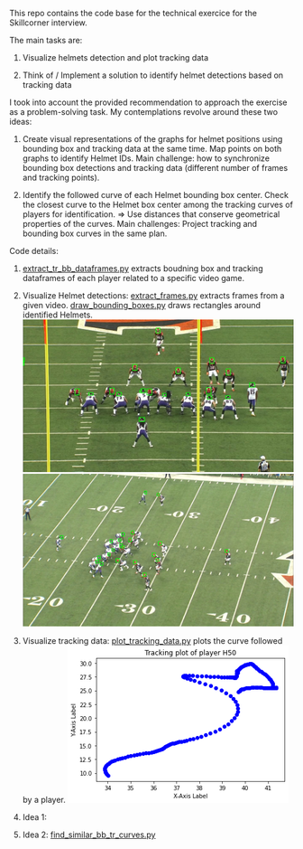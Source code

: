This repo contains the code base for the technical exercice for the Skillcorner interview.

The main tasks are:

1. Visualize helmets detection and plot tracking data

2. Think of / Implement a solution to identify helmet detections based on tracking data

I took into account the provided recommendation to approach the exercise as a problem-solving task.
My contemplations revolve around these two ideas:

1. Create visual representations of the graphs for helmet positions using bounding box and tracking data at the same time.
   Map points on both graphs to identify Helmet IDs.
   Main challenge: how to synchronize bounding box detections and tracking data (different number of frames and tracking points). 

2. Identify the followed curve of each Helmet bounding box center.
   Check the closest curve to the Helmet box center among the tracking curves of players for identification.
   => Use distances that conserve geometrical properties of the curves.
   Main challenges: Project tracking  and bounding box curves in the same plan.


Code details: 

1. [extract_tr_bb_dataframes.py](./extract_tr_bb_dataframes.py) extracts boudning box and tracking dataframes of each player 
   related to a specific video game.

2. Visualize Helmet detections:
   [extract_frames.py](./extract_frames.py) extracts frames from a given video.
   [draw_bounding_boxes.py](./draw_bounding_boxes.py) draws rectangles around identified Helmets.
   ![Local Image](data/bb_image_endzone.jpg)
   ![Local Image](data/bb_image_sideline.jpg)

3. Visualize tracking data:
   [plot_tracking_data.py](./plot_tracking_data.py) plots the curve followed by a player.
   ![Local Image](data/tracking_plot_H50.png)

4. Idea 1: 

5. Idea 2:
   [find_similar_bb_tr_curves.py](./find_similar_bb_tr_curves.py) 